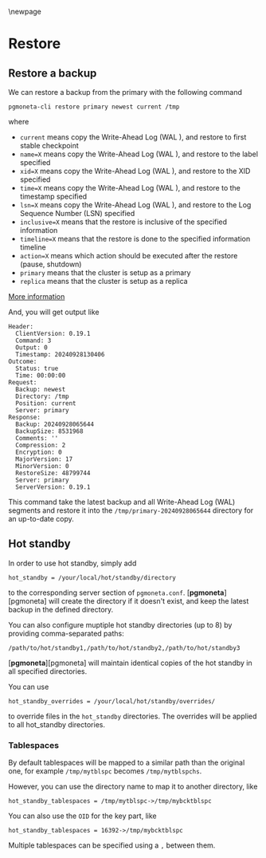 \newpage

# Restore

## Restore a backup

We can restore a backup from the primary with the following command

```
pgmoneta-cli restore primary newest current /tmp
```

where

* `current` means copy the Write-Ahead Log (WAL ), and restore to first stable checkpoint
* `name=X` means copy the Write-Ahead Log (WAL ), and restore to the label specified
* `xid=X` means copy the Write-Ahead Log (WAL ), and restore to the XID specified
* `time=X` means copy the Write-Ahead Log (WAL ), and restore to the timestamp specified
* `lsn=X` means copy the Write-Ahead Log (WAL ), and restore to the Log Sequence Number (LSN) specified
* `inclusive=X` means that the restore is inclusive of the specified information
* `timeline=X` means that the restore is done to the specified information timeline
* `action=X` means which action should be executed after the restore (pause, shutdown)
* `primary` means that the cluster is setup as a primary
* `replica` means that the cluster is setup as a replica

[More information](https://www.postgresql.org/docs/current/runtime-config-wal.html#RUNTIME-CONFIG-WAL-RECOVERY-TARGET)

And, you will get output like

```
Header:
  ClientVersion: 0.19.1
  Command: 3
  Output: 0
  Timestamp: 20240928130406
Outcome:
  Status: true
  Time: 00:00:00
Request:
  Backup: newest
  Directory: /tmp
  Position: current
  Server: primary
Response:
  Backup: 20240928065644
  BackupSize: 8531968
  Comments: ''
  Compression: 2
  Encryption: 0
  MajorVersion: 17
  MinorVersion: 0
  RestoreSize: 48799744
  Server: primary
  ServerVersion: 0.19.1
```


This command take the latest backup and all Write-Ahead Log (WAL) segments and restore it into the `/tmp/primary-20240928065644` directory for an up-to-date copy.

## Hot standby

In order to use hot standby, simply add

```
hot_standby = /your/local/hot/standby/directory
```

to the corresponding server section of `pgmoneta.conf`. [**pgmoneta**][pgmoneta] will create the directory if it doesn't exist,
and keep the latest backup in the defined directory.

You can also configure muptiple hot standby directories (up to 8) by providing comma-separated paths:
```
/path/to/hot/standby1,/path/to/hot/standby2,/path/to/hot/standby3
```
[**pgmoneta**][pgmoneta] will maintain identical copies of the hot standby in all specified directories.

You can use

```
hot_standby_overrides = /your/local/hot/standby/overrides/
```

to override files in the `hot_standby` directories. The overrides will be applied to all hot_standby directories.

### Tablespaces

By default tablespaces will be mapped to a similar path than the original one, for example `/tmp/mytblspc` becomes `/tmp/mytblspchs`.

However, you can use the directory name to map it to another directory, like

```
hot_standby_tablespaces = /tmp/mytblspc->/tmp/mybcktblspc
```

You can also use the `OID` for the key part, like

```
hot_standby_tablespaces = 16392->/tmp/mybcktblspc
```

Multiple tablespaces can be specified using a `,` between them.
